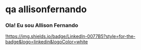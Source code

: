 # qa     allisonfernando
### Ola! Eu sou Allison Fernando

[!https://img.shields.io/badge/LinkedIn-0077B5?style=for-the-badge&logo=linkedin&logoColor=white
](https://www.linkedin.com/in/allison-fernando-4bb77895/)
